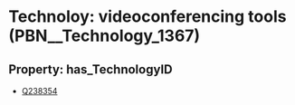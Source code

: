 # Technoloy: __videoconferencing tools__ (PBN__Technology_1367)

## Property: has_TechnologyID

* [Q238354](Q238354)

